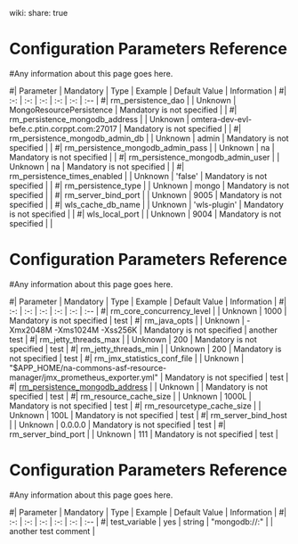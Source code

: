 wiki:
    share: true

# Configuration Parameters Reference

#Any information about this page goes here.

#| Parameter | Mandatory | Type | Example | Default Value | Information |
#| :-: | :-: | :-: | :-: | :-: | :-- |
#| rm_persistence_dao |  | Unknown | MongoResourcePersistence | Mandatory is not specified |  |
#| rm_persistence_mongodb_address |  | Unknown | omtera-dev-evl-befe.c.ptin.corppt.com:27017 | Mandatory is not specified |  |
#| rm_persistence_mongodb_admin_db |  | Unknown | admin | Mandatory is not specified |  |
#| rm_persistence_mongodb_admin_pass |  | Unknown | na | Mandatory is not specified |  |
#| rm_persistence_mongodb_admin_user |  | Unknown | na | Mandatory is not specified |  |
#| rm_persistence_times_enabled |  | Unknown | 'false' | Mandatory is not specified |  |
#| rm_persistence_type |  | Unknown | mongo | Mandatory is not specified |  |
#| rm_server_bind_port |  | Unknown | 9005 | Mandatory is not specified |  |
#| wls_cache_db_name |  | Unknown |  'wls-plugin' | Mandatory is not specified |  |
#| wls_local_port |  | Unknown | 9004 | Mandatory is not specified |  |



# Configuration Parameters Reference

#Any information about this page goes here.

#| Parameter | Mandatory | Type | Example | Default Value | Information |
#| :-: | :-: | :-: | :-: | :-: | :-- |
#| rm_core_concurrency_level |  | Unknown | 1000 | Mandatory is not specified | test |
#| rm_java_opts |  | Unknown | -Xmx2048M -Xms1024M -Xss256K | Mandatory is not specified | another test |
#| rm_jetty_threads_max |  | Unknown | 200 | Mandatory is not specified | test |
#| rm_jetty_threads_min |  | Unknown | 200 | Mandatory is not specified | test |
#| rm_jmx_statistics_conf_file |  | Unknown |  "$APP_HOME/na-commons-asf-resource-manager/jmx_prometheus_exporter.yml" | Mandatory is not specified | test |
#| [rm_persistence_mongodb_address](#rm_persistence_mongodb_address) |  | Unknown |  | Mandatory is not specified | test |
#| rm_resource_cache_size |  | Unknown | 1000L | Mandatory is not specified | test |
#| rm_resourcetype_cache_size |  | Unknown | 100L | Mandatory is not specified | test |
#| rm_server_bind_host |  | Unknown | 0.0.0.0 | Mandatory is not specified | test |
#| rm_server_bind_port |  | Unknown | 111 | Mandatory is not specified | test |



# Configuration Parameters Reference

#Any information about this page goes here.

#| Parameter | Mandatory | Type | Example | Default Value | Information |
#| :-: | :-: | :-: | :-: | :-: | :-- |
#| test_variable | yes | string |  "mongodb://<host>:<port>" |  | another test comment   |




